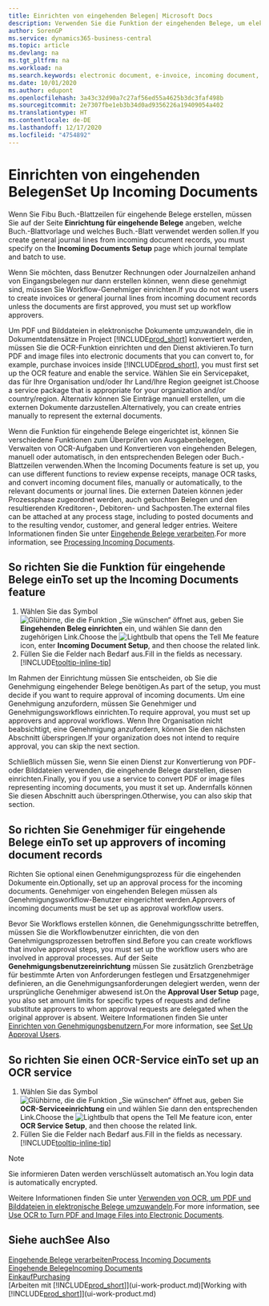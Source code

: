 ```yaml
---
title: Einrichten von eingehenden Belegen| Microsoft Docs
description: Verwenden Sie die Funktion der eingehenden Belege, um elektronische Belege zu erstellen, verwalten Sie OCRaufgaben, importieren Sie Rechnungen und wandeln Sie Bilddateien um.
author: SorenGP
ms.service: dynamics365-business-central
ms.topic: article
ms.devlang: na
ms.tgt_pltfrm: na
ms.workload: na
ms.search.keywords: electronic document, e-invoice, incoming document, OCR, ecommerce, document exchange, import invoice
ms.date: 10/01/2020
ms.author: edupont
ms.openlocfilehash: 3a43c32d90a7c27af56ed55a4625b3dc3faf498b
ms.sourcegitcommit: 2e7307fbe1eb3b34d0ad9356226a19409054a402
ms.translationtype: HT
ms.contentlocale: de-DE
ms.lasthandoff: 12/17/2020
ms.locfileid: "4754892"
---
```

# <a name="set-up-incoming-documents"></a><span data-ttu-id="b458d-103">Einrichten von eingehenden Belegen</span><span class="sxs-lookup"><span data-stu-id="b458d-103">Set Up Incoming Documents</span></span>

<span data-ttu-id="b458d-104">Wenn Sie Fibu Buch.-Blattzeilen für eingehende Belege erstellen, müssen Sie auf der Seite **Einrichtung für eingehende Belege** angeben, welche Buch.-Blattvorlage und welches Buch.-Blatt verwendet werden sollen.</span><span class="sxs-lookup"><span data-stu-id="b458d-104">If you create general journal lines from incoming document records, you must specify on the **Incoming Documents Setup** page which journal template and batch to use.</span></span>

<span data-ttu-id="b458d-105">Wenn Sie möchten, dass Benutzer Rechnungen oder Journalzeilen anhand von Eingangsbelegen nur dann erstellen können, wenn diese genehmigt sind, müssen Sie Workflow-Genehmiger einrichten.</span><span class="sxs-lookup"><span data-stu-id="b458d-105">If you do not want users to create invoices or general journal lines from incoming document records unless the documents are first approved, you must set up workflow approvers.</span></span>

<span data-ttu-id="b458d-106">Um PDF und Bilddateien in elektronische Dokumente umzuwandeln, die in Dokumentdatensätze in Project [!INCLUDE[prod_short](includes/prod_short.md)] konvertiert werden, müssen Sie die OCR-Funktion einrichten und den Dienst aktivieren.</span><span class="sxs-lookup"><span data-stu-id="b458d-106">To turn PDF and image files into electronic documents that you can convert to, for example, purchase invoices inside [!INCLUDE[prod_short](includes/prod_short.md)], you must first set up the OCR feature and enable the service.</span></span> <span data-ttu-id="b458d-107">Wählen Sie ein Servicepaket, das für Ihre Organisation und/oder Ihr Land/Ihre Region geeignet ist.</span><span class="sxs-lookup"><span data-stu-id="b458d-107">Choose a service package that is appropriate for your organization and/or country/region.</span></span> <span data-ttu-id="b458d-108">Alternativ können Sie Einträge manuell erstellen, um die externen Dokumente darzustellen.</span><span class="sxs-lookup"><span data-stu-id="b458d-108">Alternatively, you can create entries manually to represent the external documents.</span></span>  

<span data-ttu-id="b458d-109">Wenn die Funktion für eingehende Belege eingerichtet ist, können Sie verschiedene Funktionen zum Überprüfen von Ausgabenbelegen, Verwalten von OCR-Aufgaben und Konvertieren von eingehenden Belegen, manuell oder automatisch, in den entsprechenden Belegen oder Buch.-Blattzeilen verwenden.</span><span class="sxs-lookup"><span data-stu-id="b458d-109">When the Incoming Documents feature is set up, you can use different functions to review expense receipts, manage OCR tasks, and convert incoming document files, manually or automatically, to the relevant documents or journal lines.</span></span> <span data-ttu-id="b458d-110">Die externen Dateien können jeder Prozessphase zugeordnet werden, auch gebuchten Belegen und den resultierenden Kreditoren-, Debitoren- und Sachposten.</span><span class="sxs-lookup"><span data-stu-id="b458d-110">The external files can be attached at any process stage, including to posted documents and to the resulting vendor, customer, and general ledger entries.</span></span> <span data-ttu-id="b458d-111">Weitere Informationen finden Sie unter [Eingehende Belege verarbeiten](across-process-income-documents.md).</span><span class="sxs-lookup"><span data-stu-id="b458d-111">For more information, see [Processing Incoming Documents](across-process-income-documents.md).</span></span>

## <a name="to-set-up-the-incoming-documents-feature"></a><span data-ttu-id="b458d-112">So richten Sie die Funktion für eingehende Belege ein</span><span class="sxs-lookup"><span data-stu-id="b458d-112">To set up the Incoming Documents feature</span></span>

1. <span data-ttu-id="b458d-113">Wählen Sie das Symbol ![Glühbirne, die die Funktion „Sie wünschen“ öffnet](media/ui-search/search_small.png "Was möchten Sie tun?") aus, geben Sie **Eingehenden Beleg einrichten** ein, und wählen Sie dann den zugehörigen Link.</span><span class="sxs-lookup"><span data-stu-id="b458d-113">Choose the ![Lightbulb that opens the Tell Me feature](media/ui-search/search_small.png "Tell me what you want to do") icon, enter **Incoming Document Setup**, and then choose the related link.</span></span>
2. <span data-ttu-id="b458d-114">Füllen Sie die Felder nach Bedarf aus.</span><span class="sxs-lookup"><span data-stu-id="b458d-114">Fill in the fields as necessary.</span></span> [!INCLUDE[tooltip-inline-tip](includes/tooltip-inline-tip_md.md)]

<span data-ttu-id="b458d-115">Im Rahmen der Einrichtung müssen Sie entscheiden, ob Sie die Genehmigung eingehender Belege benötigen.</span><span class="sxs-lookup"><span data-stu-id="b458d-115">As part of the setup, you must decide if you want to require approval of incoming documents.</span></span> <span data-ttu-id="b458d-116">Um eine Genehmigung anzufordern, müssen Sie Genehmiger und Genehmigungsworkflows einrichten.</span><span class="sxs-lookup"><span data-stu-id="b458d-116">To require approval, you must set up approvers and approval workflows.</span></span> <span data-ttu-id="b458d-117">Wenn Ihre Organisation nicht beabsichtigt, eine Genehmigung anzufordern, können Sie den nächsten Abschnitt überspringen.</span><span class="sxs-lookup"><span data-stu-id="b458d-117">If your organization does not intend to require approval, you can skip the next section.</span></span>  

<span data-ttu-id="b458d-118">Schließlich müssen Sie, wenn Sie einen Dienst zur Konvertierung von PDF- oder Bilddateien verwenden, die eingehende Belege darstellen, diesen einrichten.</span><span class="sxs-lookup"><span data-stu-id="b458d-118">Finally, you if you use a service to convert PDF or image files representing incoming documents, you must it set up.</span></span> <span data-ttu-id="b458d-119">Andernfalls können Sie diesen Abschnitt auch überspringen.</span><span class="sxs-lookup"><span data-stu-id="b458d-119">Otherwise, you can also skip that section.</span></span>  

## <a name="to-set-up-approvers-of-incoming-document-records"></a><span data-ttu-id="b458d-120">So richten Sie Genehmiger für eingehende Belege ein</span><span class="sxs-lookup"><span data-stu-id="b458d-120">To set up approvers of incoming document records</span></span>

<span data-ttu-id="b458d-121">Richten Sie optional einen Genehmigungsprozess für die eingehenden Dokumente ein.</span><span class="sxs-lookup"><span data-stu-id="b458d-121">Optionally, set up an approval process for the incoming documents.</span></span> <span data-ttu-id="b458d-122">Genehmiger von eingehenden Belegen müssen als Genehmigungsworkflow-Benutzer eingerichtet werden.</span><span class="sxs-lookup"><span data-stu-id="b458d-122">Approvers of incoming documents must be set up as approval workflow users.</span></span>

<span data-ttu-id="b458d-123">Bevor Sie Workflows erstellen können, die Genehmigungsschritte betreffen, müssen Sie die Workflowbenutzer einrichten, die von den Genehmigungsprozessen betroffen sind.</span><span class="sxs-lookup"><span data-stu-id="b458d-123">Before you can create workflows that involve approval steps, you must set up the workflow users who are involved in approval processes.</span></span> <span data-ttu-id="b458d-124">Auf der Seite **Genehmigungsbenutzereinrichtung** müssen Sie zusätzlich Grenzbeträge für bestimmte Arten von Anforderungen festlegen und Ersatzgenehmiger definieren, an die Genehmigungsanforderungen delegiert werden, wenn der ursprüngliche Genehmiger abwesend ist.</span><span class="sxs-lookup"><span data-stu-id="b458d-124">On the **Approval User Setup** page, you also set amount limits for specific types of requests and define substitute approvers to whom approval requests are delegated when the original approver is absent.</span></span> <span data-ttu-id="b458d-125">Weitere Informationen finden Sie unter [Einrichten von Genehmigungsbenutzern.](across-how-to-set-up-approval-users.md)</span><span class="sxs-lookup"><span data-stu-id="b458d-125">For more information, see [Set Up Approval Users](across-how-to-set-up-approval-users.md).</span></span>

## <a name="to-set-up-an-ocr-service"></a><span data-ttu-id="b458d-126">So richten Sie einen OCR-Service ein</span><span class="sxs-lookup"><span data-stu-id="b458d-126">To set up an OCR service</span></span>

1. <span data-ttu-id="b458d-127">Wählen Sie das Symbol ![Glühbirne, die die Funktion „Sie wünschen“ öffnet](media/ui-search/search_small.png "Was möchten Sie tun?") aus, geben Sie **OCR-Serviceeinrichtung** ein und wählen Sie dann den entsprechenden Link.</span><span class="sxs-lookup"><span data-stu-id="b458d-127">Choose the ![Lightbulb that opens the Tell Me feature](media/ui-search/search_small.png "Tell me what you want to do") icon, enter **OCR Service Setup**, and then choose the related link.</span></span>
2. <span data-ttu-id="b458d-128">Füllen Sie die Felder nach Bedarf aus.</span><span class="sxs-lookup"><span data-stu-id="b458d-128">Fill in the fields as necessary.</span></span> [!INCLUDE[tooltip-inline-tip](includes/tooltip-inline-tip_md.md)]

> [!NOTE]  
> <span data-ttu-id="b458d-129">Sie informieren Daten werden verschlüsselt automatisch an.</span><span class="sxs-lookup"><span data-stu-id="b458d-129">You login data is automatically encrypted.</span></span>

<span data-ttu-id="b458d-130">Weitere Informationen finden Sie unter [Verwenden von OCR, um PDF und Bilddateien in elektronische Belege umzuwandeln](across-how-use-ocr-pdf-images-files.md).</span><span class="sxs-lookup"><span data-stu-id="b458d-130">For more information, see [Use OCR to Turn PDF and Image Files into Electronic Documents](across-how-use-ocr-pdf-images-files.md).</span></span>  

## <a name="see-also"></a><span data-ttu-id="b458d-131">Siehe auch</span><span class="sxs-lookup"><span data-stu-id="b458d-131">See Also</span></span>

[<span data-ttu-id="b458d-132">Eingehende Belege verarbeiten</span><span class="sxs-lookup"><span data-stu-id="b458d-132">Process Incoming Documents</span></span>](across-process-income-documents.md)  
[<span data-ttu-id="b458d-133">Eingehende Belege</span><span class="sxs-lookup"><span data-stu-id="b458d-133">Incoming Documents</span></span>](across-income-documents.md)  
[<span data-ttu-id="b458d-134">Einkauf</span><span class="sxs-lookup"><span data-stu-id="b458d-134">Purchasing</span></span>](purchasing-manage-purchasing.md)  
<span data-ttu-id="b458d-135">[Arbeiten mit [!INCLUDE[prod_short](includes/prod_short.md)]](ui-work-product.md)</span><span class="sxs-lookup"><span data-stu-id="b458d-135">[Working with [!INCLUDE[prod_short](includes/prod_short.md)]](ui-work-product.md)</span></span>
